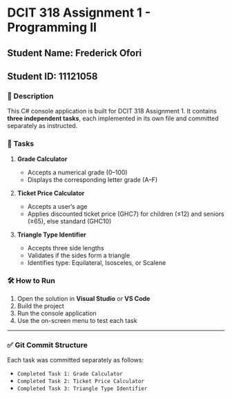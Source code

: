 # DCIT 318 Assignment 1 - Programming II

## Student Name: Frederick Ofori  
## Student ID: 11121058

### 📝 Description
This C# console application is built for DCIT 318 Assignment 1. It contains **three independent tasks**, each implemented in its own file and committed separately as instructed.

### 📌 Tasks

1. **Grade Calculator**
   - Accepts a numerical grade (0–100)
   - Displays the corresponding letter grade (A–F)

2. **Ticket Price Calculator**
   - Accepts a user’s age
   - Applies discounted ticket price (GHC7) for children (≤12) and seniors (≥65), else standard (GHC10)

3. **Triangle Type Identifier**
   - Accepts three side lengths
   - Validates if the sides form a triangle
   - Identifies type: Equilateral, Isosceles, or Scalene

### 🛠️ How to Run
1. Open the solution in **Visual Studio** or **VS Code**
2. Build the project
3. Run the console application
4. Use the on-screen menu to test each task

---

### ✅ Git Commit Structure
Each task was committed separately as follows:
- `Completed Task 1: Grade Calculator`
- `Completed Task 2: Ticket Price Calculator`
- `Completed Task 3: Triangle Type Identifier`

